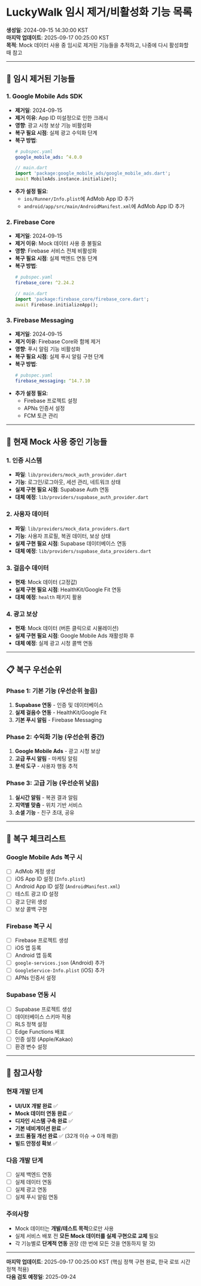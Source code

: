 # LuckyWalk 임시 제거/비활성화 기능 목록

**생성일**: 2024-09-15 14:30:00 KST  
**마지막 업데이트**: 2025-09-17 00:25:00 KST  
**목적**: Mock 데이터 사용 중 임시로 제거된 기능들을 추적하고, 나중에 다시 활성화할 때 참고

---

## 🚨 **임시 제거된 기능들**

### 1. **Google Mobile Ads SDK**
- **제거일**: 2024-09-15
- **제거 이유**: App ID 미설정으로 인한 크래시
- **영향**: 광고 시청 보상 기능 비활성화
- **복구 필요 시점**: 실제 광고 수익화 단계
- **복구 방법**:
  ```yaml
  # pubspec.yaml
  google_mobile_ads: ^4.0.0
  ```
  ```dart
  // main.dart
  import 'package:google_mobile_ads/google_mobile_ads.dart';
  await MobileAds.instance.initialize();
  ```
- **추가 설정 필요**:
  - `ios/Runner/Info.plist`에 AdMob App ID 추가
  - `android/app/src/main/AndroidManifest.xml`에 AdMob App ID 추가

### 2. **Firebase Core**
- **제거일**: 2024-09-15
- **제거 이유**: Mock 데이터 사용 중 불필요
- **영향**: Firebase 서비스 전체 비활성화
- **복구 필요 시점**: 실제 백엔드 연동 단계
- **복구 방법**:
  ```yaml
  # pubspec.yaml
  firebase_core: ^2.24.2
  ```
  ```dart
  // main.dart
  import 'package:firebase_core/firebase_core.dart';
  await Firebase.initializeApp();
  ```

### 3. **Firebase Messaging**
- **제거일**: 2024-09-15
- **제거 이유**: Firebase Core와 함께 제거
- **영향**: 푸시 알림 기능 비활성화
- **복구 필요 시점**: 실제 푸시 알림 구현 단계
- **복구 방법**:
  ```yaml
  # pubspec.yaml
  firebase_messaging: ^14.7.10
  ```
- **추가 설정 필요**:
  - Firebase 프로젝트 설정
  - APNs 인증서 설정
  - FCM 토큰 관리

---

## 🔄 **현재 Mock 사용 중인 기능들**

### 1. **인증 시스템**
- **파일**: `lib/providers/mock_auth_provider.dart`
- **기능**: 로그인/로그아웃, 세션 관리, 네트워크 상태
- **실제 구현 필요 시점**: Supabase Auth 연동
- **대체 예정**: `lib/providers/supabase_auth_provider.dart`

### 2. **사용자 데이터**
- **파일**: `lib/providers/mock_data_providers.dart`
- **기능**: 사용자 프로필, 복권 데이터, 보상 상태
- **실제 구현 필요 시점**: Supabase 데이터베이스 연동
- **대체 예정**: `lib/providers/supabase_data_providers.dart`

### 3. **걸음수 데이터**
- **현재**: Mock 데이터 (고정값)
- **실제 구현 필요 시점**: HealthKit/Google Fit 연동
- **대체 예정**: `health` 패키지 활용

### 4. **광고 보상**
- **현재**: Mock 데이터 (버튼 클릭으로 시뮬레이션)
- **실제 구현 필요 시점**: Google Mobile Ads 재활성화 후
- **대체 예정**: 실제 광고 시청 콜백 연동

---

## 📋 **복구 우선순위**

### **Phase 1: 기본 기능 (우선순위 높음)**
1. **Supabase 연동** - 인증 및 데이터베이스
2. **실제 걸음수 연동** - HealthKit/Google Fit
3. **기본 푸시 알림** - Firebase Messaging

### **Phase 2: 수익화 기능 (우선순위 중간)**
1. **Google Mobile Ads** - 광고 시청 보상
2. **고급 푸시 알림** - 마케팅 알림
3. **분석 도구** - 사용자 행동 추적

### **Phase 3: 고급 기능 (우선순위 낮음)**
1. **실시간 알림** - 복권 결과 알림
2. **지역별 맞춤** - 위치 기반 서비스
3. **소셜 기능** - 친구 초대, 공유

---

## 🔧 **복구 체크리스트**

### **Google Mobile Ads 복구 시**
- [ ] AdMob 계정 생성
- [ ] iOS App ID 설정 (`Info.plist`)
- [ ] Android App ID 설정 (`AndroidManifest.xml`)
- [ ] 테스트 광고 ID 설정
- [ ] 광고 단위 생성
- [ ] 보상 콜백 구현

### **Firebase 복구 시**
- [ ] Firebase 프로젝트 생성
- [ ] iOS 앱 등록
- [ ] Android 앱 등록
- [ ] `google-services.json` (Android) 추가
- [ ] `GoogleService-Info.plist` (iOS) 추가
- [ ] APNs 인증서 설정

### **Supabase 연동 시**
- [ ] Supabase 프로젝트 생성
- [ ] 데이터베이스 스키마 적용
- [ ] RLS 정책 설정
- [ ] Edge Functions 배포
- [ ] 인증 설정 (Apple/Kakao)
- [ ] 환경 변수 설정

---

## 📝 **참고사항**

### **현재 개발 단계**
- **UI/UX 개발 완료** ✅
- **Mock 데이터 연동 완료** ✅
- **디자인 시스템 구축 완료** ✅
- **기본 네비게이션 완료** ✅
- **코드 품질 개선 완료** ✅ (32개 이슈 → 0개 해결)
- **빌드 안정성 확보** ✅

### **다음 개발 단계**
- [ ] 실제 백엔드 연동
- [ ] 실제 데이터 연동
- [ ] 실제 광고 연동
- [ ] 실제 푸시 알림 연동

### **주의사항**
- Mock 데이터는 **개발/테스트 목적**으로만 사용
- 실제 서비스 배포 전 **모든 Mock 데이터를 실제 구현으로 교체** 필요
- 각 기능별로 **단계적 연동** 권장 (한 번에 모든 것을 연동하지 말 것)

---

**마지막 업데이트**: 2025-09-17 00:25:00 KST (핵심 정책 구현 완료, 한국 로또 시간 정책 적용)  
**다음 검토 예정일**: 2025-09-24
